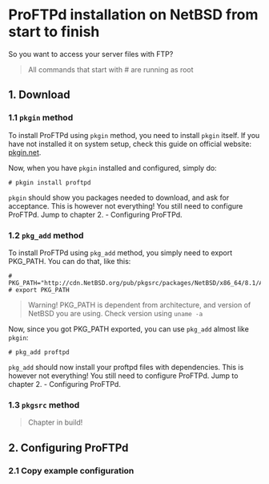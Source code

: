 # ProFTPd installation on NetBSD from start to finish
So you want to access your server files with FTP?

> All commands that start with # are running as root

## 1. Download
### 1.1 `pkgin` method
To install ProFTPd using `pkgin` method, you need to install `pkgin` itself. If you have not installed it on system setup, check this guide on official website: [pkgin.net](http://pkgin.net/).

Now, when you have `pkgin` installed and configured, simply do:
```
# pkgin install proftpd
```
[comment]: <> (TODO: add output of pkgin, and complete this subchapter)

`pkgin` should show you packages needed to download, and ask for acceptance. This is however not everything! You still need to configure ProFTPd. Jump to chapter 2. - Configuring ProFTPd.

### 1.2 `pkg_add` method
To install ProFTPd using `pkg_add` method, you simply need to export PKG_PATH. You can do that, like this:
```
# PKG_PATH="http://cdn.NetBSD.org/pub/pkgsrc/packages/NetBSD/x86_64/8.1/All/"
# export PKG_PATH
```

> Warning! PKG_PATH is dependent from architecture, and version of NetBSD you are using. Check version using `uname -a`

Now, since you got PKG_PATH exported, you can use `pkg_add` almost like `pkgin`:
```
# pkg_add proftpd
```
[comment]: <> (TODO: add output of pkg_add, and complete this subchapter)

`pkg_add` should now install your proftpd files with dependencies. This is however not everything! You still need to configure ProFTPd. Jump to chapter 2. - Configuring ProFTPd.

### 1.3 `pkgsrc` method
[comment]: <> (TODO: finish me)
> Chapter in build!

## 2. Configuring ProFTPd
### 2.1 Copy example configuration
